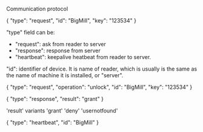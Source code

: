 Communication protocol


{
    "type": "request",
    "id": "BigMill",
    "key": "123534"
}

"type" field can be:
 - "request": ask from reader to server
 - "response": response from server
 - "heartbeat": keepalive heatbeat from reader to server.

"id": identifier of device. It is name of reader, which is usually is the same as the name of machine it is installed, or "server".


{
    "type": "request",
    "operation": "unlock",
    "id": "BigMill",
    "key": "123534"
}

{
    "type": "response",
    "result": "grant"
}

'result' variants
    'grant'
    'deny'
    'usernotfound'


{
    "type": "heartbeat",
    "id": "BigMill"
}
